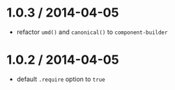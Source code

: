 
1.0.3 / 2014-04-05
==================

* refactor `umd()` and `canonical()` to `component-builder`

1.0.2 / 2014-04-05
==================

* default `.require` option to `true`
